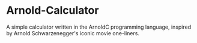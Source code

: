 # Arnold-Calculator
A simple calculator written in the ArnoldC programming language, inspired by Arnold Schwarzenegger's iconic movie one-liners.
